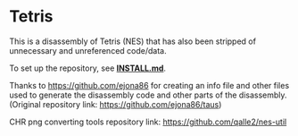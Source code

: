 # Tetris

This is a disassembly of Tetris (NES) that has also been stripped of unnecessary and unreferenced code/data.

To set up the repository, see [**INSTALL.md**](INSTALL.md).


Thanks to https://github.com/ejona86 for creating an info file and other files used to generate the disassembly code and other parts of the disassembly. (Original repository link:  https://github.com/ejona86/taus)

CHR png converting tools repository link: https://github.com/qalle2/nes-util
